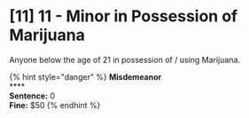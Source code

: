 # \[11] 11 - Minor in Possession of Marijuana

Anyone below the age of 21 in possession of / using Marijuana.

{% hint style="danger" %}
**Misdemeanor**\
****\
**Sentence:** 0\
**Fine:** $50
{% endhint %}
